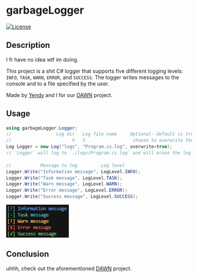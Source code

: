 # garbageLogger

[![License](https://img.shields.io/badge/license-WTFPL-blue.svg)](LICENSE)

## Description
I fr have no idea wtf im doing.

This project is a shit C# logger that supports five different logging levels: `INFO`, `TASK`, `WARN`, `ERROR`, and `SUCCESS`. The logger writes messages to the console and to a file specified by the user.

Made by [Yendy](https://github.com/YendisFish) and I for our [DAWN](https://github.com/The-Holy-Church-of-Terry-Davis/DAWN) project.

## Usage
```csharp
using garbageLogger.Logger;
//                 Log dir   Log file name     Optional- default is true:
//                       V   V                  choose to overwrite the log file each run
Log Logger = new Log("logs", "Program.cs.log", overwrite=true);
// `Logger` will log to `./logs/Program.cs.log` and will erase the log file each time the program is ran. 

//           Message to log         Log level  
Logger.Write("Information message", LogLevel.INFO);
Logger.Write("Task message", LogLevel.TASK);
Logger.Write("Warn message", LogLevel.WARN);
Logger.Write("Error message", LogLevel.ERROR);
Logger.Write("Success message", LogLevel.SUCCESS);
```

![Example Image](example.png)

## Conclusion
uhhh, check out the aforementioned [DAWN](https://github.com/The-Holy-Church-of-Terry-Davis/DAWN) project.